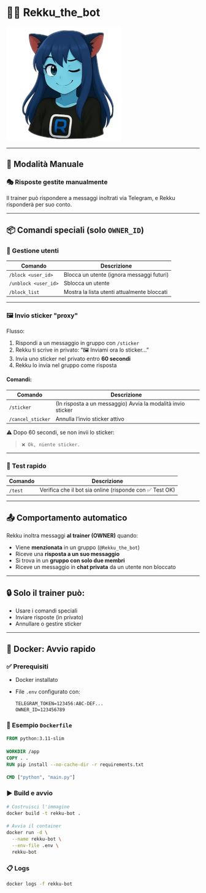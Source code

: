 # 🧞‍♀️ Rekku\_the\_bot


<img src="res/wink.webp" alt="Rekku Wink" width="300" />

---

## 🧩 Modalità Manuale

### 🎭 Risposte gestite manualmente

Il trainer può rispondere a messaggi inoltrati via Telegram, e Rekku risponderà per suo conto.

---

## 📦 Comandi speciali (solo `OWNER_ID`)

### 🧱 Gestione utenti

| Comando              | Descrizione                                 |
| -------------------- | ------------------------------------------- |
| `/block <user_id>`   | Blocca un utente (ignora messaggi futuri)   |
| `/unblock <user_id>` | Sblocca un utente                           |
| `/block_list`        | Mostra la lista utenti attualmente bloccati |

---

### 🖼 Invio sticker "proxy"

Flusso:

1. Rispondi a un messaggio in gruppo con `/sticker`
2. Rekku ti scrive in privato: “🖼 Inviami ora lo sticker...”
3. Invia uno sticker nel privato entro **60 secondi**
4. Rekku lo invia nel gruppo come risposta

#### Comandi:

| Comando           | Descrizione                                                  |
| ----------------- | ------------------------------------------------------------ |
| `/sticker`        | (In risposta a un messaggio) Avvia la modalità invio sticker |
| `/cancel_sticker` | Annulla l’invio sticker attivo                               |

⚠️ Dopo 60 secondi, se non invii lo sticker:

> `❌ Ok, niente sticker.`

---

### 🧪 Test rapido

| Comando | Descrizione                                             |
| ------- | ------------------------------------------------------- |
| `/test` | Verifica che il bot sia online (risponde con ✅ Test OK) |

---

## 📤 Comportamento automatico

Rekku inoltra messaggi **al trainer (OWNER)** quando:

* Viene **menzionata** in un gruppo (`@Rekku_the_bot`)
* Riceve una **risposta a un suo messaggio**
* Si trova in un **gruppo con solo due membri**
* Riceve un messaggio in **chat privata** da un utente non bloccato

---

## 🔒 Solo il trainer può:

* Usare i comandi speciali
* Inviare risposte (in privato)
* Annullare o gestire sticker

---

## 🐳 Docker: Avvio rapido

### ✅ Prerequisiti

* Docker installato
* File `.env` configurato con:

  ```env
  TELEGRAM_TOKEN=123456:ABC-DEF...
  OWNER_ID=123456789
  ```

### 📄 Esempio `Dockerfile`

```Dockerfile
FROM python:3.11-slim

WORKDIR /app
COPY . .
RUN pip install --no-cache-dir -r requirements.txt

CMD ["python", "main.py"]
```

### ▶️ Build e avvio

```bash
# Costruisci l'immagine
docker build -t rekku-bot .

# Avvia il container
docker run -d \
  --name rekku-bot \
  --env-file .env \
  rekku-bot
```

### 📋 Logs

```bash
docker logs -f rekku-bot
```

```